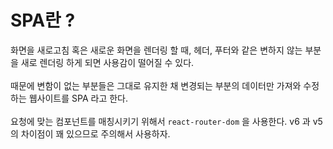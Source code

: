 # SPA란 ?
화면을 새로고침 혹은 새로운 화면을 렌더링 할 때, 헤더, 푸터와 같은 변하지 않는 부분을 새로 렌더링 하게 되면 사용감이 떨어질 수 있다.<br><br>
때문에 변함이 없는 부분들은 그대로 유지한 채 변경되는 부분의 데이터만 가져와 수정하는 웹사이트를 SPA 라고 한다.<br><br>
요청에 맞는 컴포넌트를 매칭시키기 위해서 `react-router-dom` 을 사용한다. v6 과 v5 의 차이점이 꽤 있으므로 주의해서 사용하자.<br><br>




